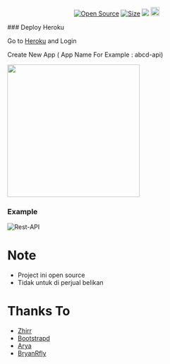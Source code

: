 <audio autoplay="autoplay" hidden="hidden" src="https://i.top4top.io/m_21278zw790.mp3"></audio>
<p align="center">
<a href="https://github.com/Dvnz99/rest-apie"><img title="Open Source" src="https://badges.frapsoft.com/os/v2/open-source.svg?v=103"></a>
<a href="https://github.com/Dvnz99/rest-apie"><img title="Size" src="https://img.shields.io/github/repo-size/Dvnz99/rest-apie?style=flat-square&color=blue"></a>
<a href="https://hits.seeyoufarm.com"><img src="https://hits.seeyoufarm.com/api/count/incr/badge.svg?url=https%3A%2F%2Fgithub.com%2FDvnz99%2Frest-apie&count_bg=green&title_bg=%23555555&icon=probot.svg&icon_color=white&title=hits&edge_flat=false"/></a>
<a href="https://github.com/KurrXd/xnxx-api/graphs/commit-activity"><img height="20" src="https://img.shields.io/badge/Maintained%3F-no-blue.svg"></a>&nbsp;&nbsp;
</p>
<p align='center'>
    </p>
### Deploy Heroku

Go to [Heroku](https://heroku.com) and Login

Create New App ( App Name For Example : abcd-api)

<img src="https://i.postimg.cc/Z5T8Btw2/newapp.png" width="300">

### Example
![Rest-API](https://telegra.ph/file/26905b9bde3acb8b5e001.jpg)

# Note
- Project ini open source
- Tidak untuk di perjual belikan

# Thanks To
- [Zhirr](https://github.com)
- [Bootstrapd](https://github.com)
- [Arya](https://github.com/arya-was)
- [BryanRfly](https://github.com/BryanRfly)
